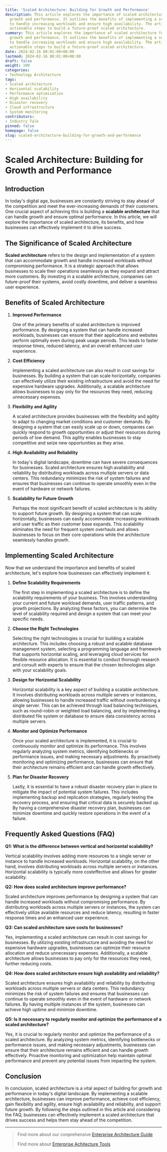 ```yaml
---
title: 'Scaled Architecture: Building for Growth and Performance'
description: This article explores the importance of scaled architecture for business
  growth and performance. It outlines the benefits of implementing a scalable system
  to handle increasing workloads and ensure high availability. The article provides
  actionable steps to build a future-proof scaled architecture.
summary: This article explores the importance of scaled architecture for business
  growth and performance. It outlines the benefits of implementing a scalable system
  to handle increasing workloads and ensure high availability. The article provides
  actionable steps to build a future-proof scaled architecture.
date: 2024-02-16 08:01:00+08:00
lastmod: 2024-02-16 08:01:00+08:00
draft: false
weight: 100
categories:
- Technology Architecture
tags:
- Scaled architecture
- Horizontal scalability
- Performance optimization
- High availability
- Disaster recovery
- Cloud infrastructure
- System monitoring
contributors:
- Industry Talk
pinned: false
homepage: false
slug: scaled-architecture-building-for-growth-and-performance
---
```



# Scaled Architecture: Building for Growth and Performance

## Introduction

In today's digital age, businesses are constantly striving to stay ahead of the competition and meet the ever-increasing demands of their customers. One crucial aspect of achieving this is building a **scalable architecture** that can handle growth and ensure optimal performance. In this article, we will explore the importance of scaled architecture, its benefits, and how businesses can effectively implement it to drive success. 

## The Significance of Scaled Architecture

**Scaled architecture** refers to the design and implementation of a system that can accommodate growth and handle increased workloads without compromising performance. It is a strategic approach that allows businesses to scale their operations seamlessly as they expand and attract more customers. By investing in a scalable architecture, companies can future-proof their systems, avoid costly downtime, and deliver a seamless user experience.

## Benefits of Scaled Architecture

1. **Improved Performance**

   One of the primary benefits of scaled architecture is improved performance. By designing a system that can handle increased workloads, businesses can ensure that their applications and websites perform optimally even during peak usage periods. This leads to faster response times, reduced latency, and an overall enhanced user experience.

2. **Cost Efficiency**

   Implementing a scaled architecture can also result in cost savings for businesses. By building a system that can scale horizontally, companies can effectively utilize their existing infrastructure and avoid the need for expensive hardware upgrades. Additionally, a scalable architecture allows businesses to pay only for the resources they need, reducing unnecessary expenses.

3. **Flexibility and Agility**

   A scaled architecture provides businesses with the flexibility and agility to adapt to changing market conditions and customer demands. By designing a system that can easily scale up or down, companies can quickly respond to growth opportunities or adjust their resources during periods of low demand. This agility enables businesses to stay competitive and seize new opportunities as they arise.
   
4. **High Availability and Reliability**

   In today's digital landscape, downtime can have severe consequences for businesses. Scaled architecture ensures high availability and reliability by distributing workloads across multiple servers or data centers. This redundancy minimizes the risk of system failures and ensures that businesses can continue to operate smoothly even in the event of hardware or network failures.

5. **Scalability for Future Growth**

   Perhaps the most significant benefit of scaled architecture is its ability to support future growth. By designing a system that can scale horizontally, businesses can easily accommodate increasing workloads and user traffic as their customer base expands. This scalability eliminates the need for frequent system overhauls and allows businesses to focus on their core operations while the architecture seamlessly handles growth.

## Implementing Scaled Architecture

Now that we understand the importance and benefits of scaled architecture, let's explore how businesses can effectively implement it. 

1. **Define Scalability Requirements**

   The first step in implementing a scaled architecture is to define the scalability requirements of your business. This involves understanding your current and future workload demands, user traffic patterns, and growth projections. By analyzing these factors, you can determine the level of scalability required and design a system that can meet your specific needs.

2. **Choose the Right Technologies**

   Selecting the right technologies is crucial for building a scalable architecture. This includes choosing a robust and scalable database management system, selecting a programming language and framework that supports horizontal scaling, and leveraging cloud services for flexible resource allocation. It is essential to conduct thorough research and consult with experts to ensure that the chosen technologies align with your scalability goals.
   
3. **Design for Horizontal Scalability**

   Horizontal scalability is a key aspect of building a scalable architecture. It involves distributing workloads across multiple servers or instances, allowing businesses to handle increased traffic without overburdening a single server. This can be achieved through load balancing techniques, such as round-robin or weighted load balancing, and by implementing a distributed file system or database to ensure data consistency across multiple servers.

4. **Monitor and Optimize Performance**

   Once your scaled architecture is implemented, it is crucial to continuously monitor and optimize its performance. This involves regularly analyzing system metrics, identifying bottlenecks or performance issues, and making necessary adjustments. By proactively monitoring and optimizing performance, businesses can ensure that their architecture remains efficient and can handle growth effectively. 

5. **Plan for Disaster Recovery**

   Lastly, it is essential to have a robust disaster recovery plan in place to mitigate the impact of potential system failures. This includes implementing backup and replication strategies, regularly testing the recovery process, and ensuring that critical data is securely backed up. By having a comprehensive disaster recovery plan, businesses can minimize downtime and quickly restore operations in the event of a failure.

## Frequently Asked Questions (FAQ)

**Q1: What is the difference between vertical and horizontal scalability?**

Vertical scalability involves adding more resources to a single server or instance to handle increased workloads. Horizontal scalability, on the other hand, involves distributing workloads across multiple servers or instances. Horizontal scalability is typically more costeffective and allows for greater scalability.

**Q2: How does scaled architecture improve performance?**

Scaled architecture improves performance by designing a system that can handle increased workloads without compromising performance. By distributing workloads across multiple servers or instances, the system can effectively utilize available resources and reduce latency, resulting in faster response times and an enhanced user experience.

**Q3: Can scaled architecture save costs for businesses?** 

Yes, implementing a scaled architecture can result in cost savings for businesses. By utilizing existing infrastructure and avoiding the need for expensive hardware upgrades, businesses can optimize their resource allocation and reduce unnecessary expenses. Additionally, a scalable architecture allows businesses to pay only for the resources they need, further reducing costs.

**Q4: How does scaled architecture ensure high availability and reliability?**

Scaled architecture ensures high availability and reliability by distributing workloads across multiple servers or data centers. This redundancy minimizes the risk of system failures and ensures that businesses can continue to operate smoothly even in the event of hardware or network failures. By having multiple instances of the system, businesses can achieve high uptime and minimize downtime.

**Q5: Is it necessary to regularly monitor and optimize the performance of a scaled architecture?**

Yes, it is crucial to regularly monitor and optimize the performance of a scaled architecture. By analyzing system metrics, identifying bottlenecks or performance issues, and making necessary adjustments, businesses can ensure that their architecture remains efficient and can handle growth effectively. Proactive monitoring and optimization help maintain optimal performance and prevent any potential issues from impacting the system.

## Conclusion

In conclusion, scaled architecture is a vital aspect of building for growth and performance in today's digital landscape. By implementing a scalable architecture, businesses can improve performance, achieve cost efficiency, gain flexibility and agility, ensure high availability and reliability, and support future growth. By following the steps outlined in this article and considering the FAQ, businesses can effectively implement a scaled architecture that drives success and helps them stay ahead of the competition.

---

> Find more about our conprehensive [Enterprise Architecture Guide](/docs/ultimate-guides/chapter-1.1-introduction-of-enterprise-architecture/)
>
> Find more about [Enterprise Achitecture Tools](/docs/software-tools/)